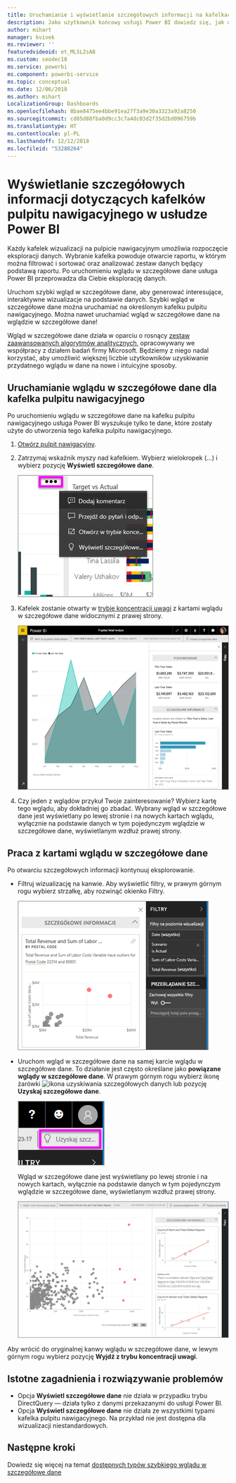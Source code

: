 ```yaml
---
title: Uruchamianie i wyświetlanie szczegółowych informacji na kafelkach pulpitu nawigacyjnego
description: Jako użytkownik końcowy usługi Power BI dowiedz się, jak uzyskać szczegółowe informacje dotyczące kafelków pulpitu nawigacyjnego.
author: mihart
manager: kvivek
ms.reviewer: ''
featuredvideoid: et_MLSL2sA8
ms.custom: seodec18
ms.service: powerbi
ms.component: powerbi-service
ms.topic: conceptual
ms.date: 12/06/2018
ms.author: mihart
LocalizationGroup: Dashboards
ms.openlocfilehash: 8bae8475ee4bbe91ea27f3a9e30a3323a92a8250
ms.sourcegitcommit: cd85d88fba0d9cc3c7a4dc03d2f35d2bd096759b
ms.translationtype: HT
ms.contentlocale: pl-PL
ms.lasthandoff: 12/12/2018
ms.locfileid: "53280264"
---
```

# <a name="view-data-insights-on-dashboard-tiles-with-power-bi"></a>Wyświetlanie szczegółowych informacji dotyczących kafelków pulpitu nawigacyjnego w usłudze Power BI
Każdy kafelek wizualizacji na pulpicie nawigacyjnym umożliwia rozpoczęcie eksploracji danych. Wybranie kafelka powoduje otwarcie raportu, w którym można filtrować i sortować oraz analizować zestaw danych będący podstawą raportu. Po uruchomieniu wglądu w szczegółowe dane usługa Power BI przeprowadza dla Ciebie eksplorację danych.

Uruchom szybki wgląd w szczegółowe dane, aby generować interesujące, interaktywne wizualizacje na podstawie danych. Szybki wgląd w szczegółowe dane można uruchamiać na określonym kafelku pulpitu nawigacyjnego. Można nawet uruchamiać wgląd w szczegółowe dane na wglądzie w szczegółowe dane!

Wgląd w szczegółowe dane działa w oparciu o rosnący [zestaw zaawansowanych algorytmów analitycznych](end-user-insight-types.md), opracowywany we współpracy z działem badań firmy Microsoft. Będziemy z niego nadal korzystać, aby umożliwić większej liczbie użytkowników uzyskiwanie przydatnego wglądu w dane na nowe i intuicyjne sposoby.

## <a name="run-insights-on-a-dashboard-tile"></a>Uruchamianie wglądu w szczegółowe dane dla kafelka pulpitu nawigacyjnego
Po uruchomieniu wglądu w szczegółowe dane na kafelku pulpitu nawigacyjnego usługa Power BI wyszukuje tylko te dane, które zostały użyte do utworzenia tego kafelka pulpitu nawigacyjnego. 

1. [Otwórz pulpit nawigacyjny](end-user-dashboards.md).
2. Zatrzymaj wskaźnik myszy nad kafelkiem. Wybierz wielokropek (...) i wybierz pozycję **Wyświetl szczegółowe dane**. 

    ![tryb menu wielokropka](./media/end-user-insights/power-bi-hover.png)


3. Kafelek zostanie otwarty w [trybie koncentracji uwagi](end-user-focus.md) z kartami wglądu w szczegółowe dane widocznymi z prawej strony.    
   
    ![Tryb koncentracji uwagi](./media/end-user-insights/pbi-insights-tile.png)    
4. Czy jeden z wglądów przykuł Twoje zainteresowanie? Wybierz kartę tego wglądu, aby dokładniej go zbadać. Wybrany wgląd w szczegółowe dane jest wyświetlany po lewej stronie i na nowych kartach wglądu, wyłącznie na podstawie danych w tym pojedynczym wglądzie w szczegółowe dane, wyświetlanym wzdłuż prawej strony.    

 ## <a name="interact-with-the-insight-cards"></a>Praca z kartami wglądu w szczegółowe dane
Po otwarciu szczegółowych informacji kontynuuj eksplorowanie.

   * Filtruj wizualizację na kanwie.  Aby wyświetlić filtry, w prawym górnym rogu wybierz strzałkę, aby rozwinąć okienko Filtry.

     ![rozwinięte menu danych szczegółowych i filtrów](./media/end-user-insights/power-bi-insights-on-insights.png)
   
   * Uruchom wgląd w szczegółowe dane na samej karcie wglądu w szczegółowe dane. To działanie jest często określane jako **powiązane wglądy w szczegółowe dane**. W prawym górnym rogu wybierz ikonę żarówki ![ikona uzyskiwania szczegółowych danych](./media/end-user-insights/power-bi-bulb-icon.png) lub pozycję **Uzyskaj szczegółowe dane**.
     
     ![pasek narzędzi z ikoną Uzyskaj szczegółowe dane](./media/end-user-insights/power-bi-autoinsights-tile.png)
     
     Wgląd w szczegółowe dane jest wyświetlany po lewej stronie i na nowych kartach, wyłącznie na podstawie danych w tym pojedynczym wglądzie w szczegółowe dane, wyświetlanym wzdłuż prawej strony.
     
     ![szczegółowy wgląd w szczegółowe dane](./media/end-user-insights/power-bi-insights-on-insights-new.png)

Aby wrócić do oryginalnej kanwy wglądu w szczegółowe dane, w lewym górnym rogu wybierz pozycję **Wyjdź z trybu koncentracji uwagi**.

## <a name="considerations-and-troubleshooting"></a>Istotne zagadnienia i rozwiązywanie problemów
- Opcja **Wyświetl szczegółowe dane** nie działa w przypadku trybu DirectQuery — działa tylko z danymi przekazanymi do usługi Power BI.
- Opcja **Wyświetl szczegółowe dane** nie działa ze wszystkimi typami kafelka pulpitu nawigacyjnego. Na przykład nie jest dostępna dla wizualizacji niestandardowych.<!--[custom visuals](end-user-custom-visuals.md)-->


## <a name="next-steps"></a>Następne kroki
Dowiedz się więcej na temat [dostępnych typów szybkiego wglądu w szczegółowe dane](end-user-insight-types.md)

